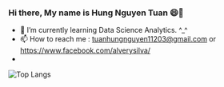 ### Hi there, My name is Hung Nguyen Tuan 😄👋
- 🌱 I’m currently learning Data Science Analytics. ^_^
- 📫 How to reach me : tuanhungnguyen11203@gmail.com or https://www.facebook.com/alverysilva/
- 
![Top Langs](https://github-readme-stats.vercel.app/api/top-langs/?username=vanhunguwu&layout=compact)
